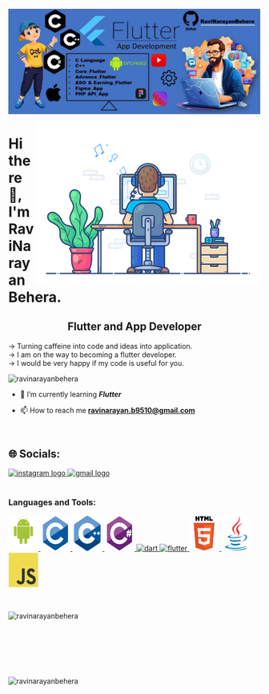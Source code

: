 ![Flutter and App Developer](https://github.com/RaviNarayanBehera/RaviNarayanBehera/blob/main/Flutter%20banner.jpg)
<img align="right" alt="coding" width="450" src="https://github.com/RaviNarayanBehera/RaviNarayanBehera/blob/main/github.gif">
# Hi there 👋, I'm RaviNarayan Behera.

<h2 align="center"> Flutter and App Developer</h2>
-> Turning caffeine into code and ideas into application.
<br>-> I am on the way to becoming a flutter developer.
<br>-> I would be very happy if my code is useful for you.</br> 


<p align="left"> <img src="https://komarev.com/ghpvc/?username=ravinarayanbehera&label=Profile%20views&color=0e75b6&style=flat" alt="ravinarayanbehera" /> </p>

- 🌱 I’m currently learning ***Flutter***

- 📫 How to reach me **ravinarayan.b9510@gmail.com**
<br>
<h2> 🌐 Socials:</h2>
 <div align="left">
  <a href="https://www.instagram.com/ravinarayan.b/" target="_blank">
    <img src="https://img.shields.io/static/v1?message=Instagram&logo=instagram&label=&color=E4405F&logoColor=white&labelColor=&style=for-the-badge" height="35" alt="instagram logo"  />
  </a>
  <a href="ravinarayan.b9510@gmail.com" target="_blank">
    <img src="https://img.shields.io/static/v1?message=Gmail&logo=gmail&label=&color=D14836&logoColor=white&labelColor=&style=for-the-badge" height="35" alt="gmail logo"  />
  </a>
</div>
<br>

<h3 align="left">Languages and Tools:</h3>
<div align="left">
 <a href="https://developer.android.com" target="_blank" rel="noreferrer">
  <img src="https://raw.githubusercontent.com/devicons/devicon/master/icons/android/android-original-wordmark.svg" alt="android" width="60" height="70"/> </a> <a href="https://www.cprogramming.com/" target="_blank" rel="noreferrer"> <img src="https://raw.githubusercontent.com/devicons/devicon/master/icons/c/c-original.svg" alt="c" width="60" height="70"/> </a> <a href="https://www.w3schools.com/cpp/" target="_blank" rel="noreferrer"> 
  <img src="https://raw.githubusercontent.com/devicons/devicon/master/icons/cplusplus/cplusplus-original.svg" alt="cplusplus" width="60" height="70"/> </a> <a href="https://www.w3schools.com/cs/" target="_blank" rel="noreferrer"> <img src="https://raw.githubusercontent.com/devicons/devicon/master/icons/csharp/csharp-original.svg" alt="csharp" width="60" height="70"/> </a> <a href="https://dart.dev" target="_blank" rel="noreferrer"> <img src="https://www.vectorlogo.zone/logos/dartlang/dartlang-icon.svg" alt="dart" width="60" height="70"/> </a> <a href="https://flutter.dev" target="_blank" rel="noreferrer"> <img src="https://www.vectorlogo.zone/logos/flutterio/flutterio-icon.svg" alt="flutter" width="60" height="70"/> </a> <a href="https://www.w3.org/html/" target="_blank" rel="noreferrer"> <img src="https://raw.githubusercontent.com/devicons/devicon/master/icons/html5/html5-original-wordmark.svg" alt="html5" width="60" height="70"/> </a> <a href="https://www.java.com" target="_blank" rel="noreferrer"> <img src="https://raw.githubusercontent.com/devicons/devicon/master/icons/java/java-original.svg" alt="java" width="60" height="70"/> </a> <a href="https://developer.mozilla.org/en-US/docs/Web/JavaScript" target="_blank" rel="noreferrer"> <img src="https://raw.githubusercontent.com/devicons/devicon/master/icons/javascript/javascript-original.svg" alt="javascript" width="60" height="70"/> </a> </p>
</div>





<br>
<p><img align="left" src="https://github-readme-stats.vercel.app/api/top-langs?username=ravinarayanbehera&show_icons=true&locale=en&layout=compact" alt="ravinarayanbehera" /></p></br>
<br></br>
<br></br>

<br><p><img align="left" src="https://github-readme-streak-stats.herokuapp.com/?user=ravinarayanbehera&" alt="ravinarayanbehera" /></p></br>
